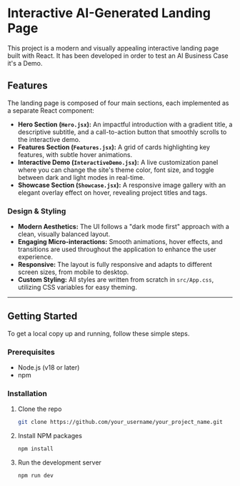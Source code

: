 # Interactive AI-Generated Landing Page

This project is a modern and visually appealing interactive landing page built with React. It has been developed in order to test an AI Business Case it's a Demo.

## Features

The landing page is composed of four main sections, each implemented as a separate React component:

*   **Hero Section (`Hero.jsx`):** An impactful introduction with a gradient title, a descriptive subtitle, and a call-to-action button that smoothly scrolls to the interactive demo.
*   **Features Section (`Features.jsx`):** A grid of cards highlighting key features, with subtle hover animations.
*   **Interactive Demo (`InteractiveDemo.jsx`):** A live customization panel where you can change the site's theme color, font size, and toggle between dark and light modes in real-time.
*   **Showcase Section (`Showcase.jsx`):** A responsive image gallery with an elegant overlay effect on hover, revealing project titles and tags.

### Design & Styling

*   **Modern Aesthetics:** The UI follows a "dark mode first" approach with a clean, visually balanced layout.
*   **Engaging Micro-interactions:** Smooth animations, hover effects, and transitions are used throughout the application to enhance the user experience.
*   **Responsive:** The layout is fully responsive and adapts to different screen sizes, from mobile to desktop.
*   **Custom Styling:** All styles are written from scratch in `src/App.css`, utilizing CSS variables for easy theming.

---

## Getting Started

To get a local copy up and running, follow these simple steps.

### Prerequisites

*   Node.js (v18 or later)
*   npm

### Installation

1.  Clone the repo
    ```sh
    git clone https://github.com/your_username/your_project_name.git
    ```
2.  Install NPM packages
    ```sh
    npm install
    ```
3.  Run the development server
    ```sh
    npm run dev
    ```
